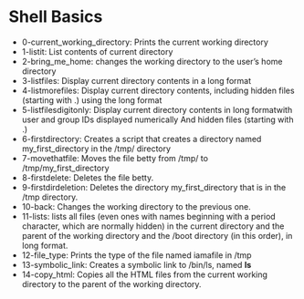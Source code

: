 # Shell Basics

- 0-current_working_directory: Prints the current working directory
- 1-listit: List contents of current directory
- 2-bring_me_home: changes the working directory to the user’s home directory
- 3-listfiles: Display current directory contents in a long format
- 4-listmorefiles: Display current directory contents, including hidden files (starting with .) using the long format
- 5-listfilesdigitonly: Display current directory contents in long formatwith user and group IDs displayed numerically
And hidden files (starting with .)
- 6-firstdirectory: Creates a script that creates a directory named my_first_directory in the /tmp/ directory
- 7-movethatfile: Moves the file betty from /tmp/ to /tmp/my_first_directory
- 8-firstdelete: Deletes the file betty.
- 9-firstdirdeletion: Deletes the directory my_first_directory that is in the /tmp directory.
- 10-back: Changes the working directory to the previous one.
- 11-lists: lists all files (even ones with names beginning with a period character, which are normally hidden) in the current directory and the parent of the working directory and the /boot directory (in this order), in long format.
- 12-file_type: Prints the type of the file named iamafile in /tmp
- 13-symbolic_link: Creates a symbolic link to /bin/ls, named __ls__
- 14-copy_html: Copies all the HTML files from the current working directory to the parent of the working directory.
